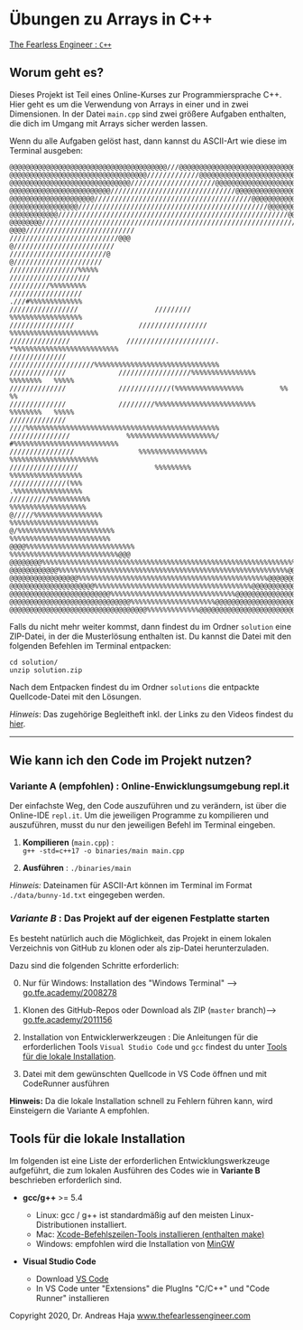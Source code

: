 # Übungen zu Arrays in C++

[The Fearless Engineer : `C++`](https://www.thefearlessengineer.com/cpp-kurs)

##
## Worum geht es?

Dieses Projekt ist Teil eines Online-Kurses zur Programmiersprache C++. Hier geht es um die Verwendung von Arrays in einer und in zwei Dimensionen. In der Datei `main.cpp` sind zwei größere Aufgaben enthalten, die dich im Umgang mit Arrays sicher werden lassen.

Wenn du alle Aufgaben gelöst hast, dann kannst du ASCII-Art wie diese im Terminal ausgeben:

```text
@@@@@@@@@@@@@@@@@@@@@@@@@@@@@@@@@@@@@@@///@@@@@@@@@@@@@@@@@@@@@@@@@@@@@@@@@@@@@@
@@@@@@@@@@@@@@@@@@@@@@@@@@@@@@@@@@/////////////@@@@@@@@@@@@@@@@@@@@@@@@@@@@@@@@@
@@@@@@@@@@@@@@@@@@@@@@@@@@@@@@/////////////////////@@@@@@@@@@@@@@@@@@@@@@@@@@@@@
@@@@@@@@@@@@@@@@@@@@@@@@@///////////////////////////////@@@@@@@@@@@@@@@@@@@@@@@@
@@@@@@@@@@@@@@@@@@@@@///////////////////////////////////////@@@@@@@@@@@@@@@@@@@@
@@@@@@@@@@@@@@@@@///////////////////////////////////////////////@@@@@@@@@@@@@@@@
@@@@@@@@@@@@/////////////////////////////////////////////////////////@@@@@@@@@@@
@@@@@@@@/////////////////////////////////////////////////////////////////@@@@@@@
@@@@///////////////////////////                   ///////////////////////////@@@
@/////////////////////////                             ////////////////////////@
@//////////////////////                                   /////////////////%%%%%
////////////////////                                         //////////%%%%%%%%%
//////////////////                                            .///#%%%%%%%%%%%%%
/////////////////                   /////////                 %%%%%%%%%%%%%%%%%%
////////////////                /////////////////         %%%%%%%%%%%%%%%%%%%%%%
///////////////              //////////////////////. *%%%%%%%%%%%%%%%%%%%%%%%%%%
//////////////              /////////////////////%%%%%%%%%%%%%%%%%%%%%%%%%%%%%%%
//////////////             //////////////////%%%%%%%%%%%%%%%%   %%%%%%%%   %%%%%
//////////////             /////////////(%%%%%%%%%%%%%%%%%         %%         %%
//////////////             /////////%%%%%%%%%%%%%%%%%%%%%%%%%   %%%%%%%%   %%%%%
//////////////              ////%%%%%%%%%%%%%%%%%%%%%%%%%%%%%%%%%%%%%%%%%%%%%%%%
///////////////              %%%%%%%%%%%%%%%%%%%%%%/ #%%%%%%%%%%%%%%%%%%%%%%%%%%
////////////////                %%%%%%%%%%%%%%%%%         %%%%%%%%%%%%%%%%%%%%%%
/////////////////                   %%%%%%%%%                 %%%%%%%%%%%%%%%%%%
//////////////(%%%                                            .%%%%%%%%%%%%%%%%%
//////////%%%%%%%%%%                                         %%%%%%%%%%%%%%%%%%%
@/////%%%%%%%%%%%%%%%%%                                   %%%%%%%%%%%%%%%%%%%%%%
@/%%%%%%%%%%%%%%%%%%%%%%%%                             %%%%%%%%%%%%%%%%%%%%%%%%%
@@@@%%%%%%%%%%%%%%%%%%%%%%%%%%%                   %%%%%%%%%%%%%%%%%%%%%%%%%%%@@@
@@@@@@@@%%%%%%%%%%%%%%%%%%%%%%%%%%%%%%%%%%%%%%%%%%%%%%%%%%%%%%%%%%%%%%%%%@@@@@@@
@@@@@@@@@@@@%%%%%%%%%%%%%%%%%%%%%%%%%%%%%%%%%%%%%%%%%%%%%%%%%%%%%%%%%@@@@@@@@@@@
@@@@@@@@@@@@@@@@@%%%%%%%%%%%%%%%%%%%%%%%%%%%%%%%%%%%%%%%%%%%%%%%@@@@@@@@@@@@@@@@
@@@@@@@@@@@@@@@@@@@@@%%%%%%%%%%%%%%%%%%%%%%%%%%%%%%%%%%%%%%%@@@@@@@@@@@@@@@@@@@@
@@@@@@@@@@@@@@@@@@@@@@@@@%%%%%%%%%%%%%%%%%%%%%%%%%%%%%%%@@@@@@@@@@@@@@@@@@@@@@@@
@@@@@@@@@@@@@@@@@@@@@@@@@@@@@@%%%%%%%%%%%%%%%%%%%%%@@@@@@@@@@@@@@@@@@@@@@@@@@@@@
@@@@@@@@@@@@@@@@@@@@@@@@@@@@@@@@@@%%%%%%%%%%%%%@@@@@@@@@@@@@@@@@@@@@@@@@@@@@@@@@
```

Falls du nicht mehr weiter kommst, dann findest du im Ordner `solution` eine ZIP-Datei, in der die Musterlösung enthalten ist. Du kannst die Datei mit den folgenden Befehlen im Terminal entpacken:

```text
cd solution/
unzip solution.zip 
```

Nach dem Entpacken findest du im Ordner `solutions` die entpackte Quellcode-Datei mit den Lösungen.

*Hinweis*: Das zugehörige Begleitheft inkl. der Links zu den Videos findest du [hier](https://go.tfe.academy/2012181).

---

## Wie kann ich den Code im Projekt nutzen?

### **Variante A (empfohlen)** : Online-Enwicklungsumgebung repl.it

Der einfachste Weg, den Code auszuführen und zu verändern, ist über die Online-IDE `repl.it`. Um die jeweiligen Programme zu kompilieren und auszuführen, musst du nur den jeweiligen Befehl im Terminal eingeben.

1. **Kompilieren** (`main.cpp`) :  
`g++ -std=c++17 -o binaries/main main.cpp`

2. **Ausführen** :
`./binaries/main`

*Hinweis:* Dateinamen für ASCII-Art können im Terminal im Format `./data/bunny-1d.txt` eingegeben werden.

### *Variante B* : Das Projekt auf der eigenen Festplatte starten

Es besteht natürlich auch die Möglichkeit, das Projekt in einem lokalen Verzeichnis von GitHub zu klonen oder als zip-Datei herunterzuladen.

Dazu sind die folgenden Schritte erforderlich:

0. Nur für Windows: Installation des "Windows Terminal" --> [go.tfe.academy/2008278](https://go.tfe.academy/2008278)

1. Klonen des GitHub-Repos oder Download als ZIP (`master` branch)--> [go.tfe.academy/2011156](https://go.tfe.academy/2011156)

2. Installation von Entwicklerwerkzeugen : Die Anleitungen für die erforderlichen Tools `Visual Studio Code` und `gcc` findest du unter [Tools für die lokale Installation](#Tools-für-die-lokale-Installation).

3. Datei mit dem gewünschten Quellcode in VS Code öffnen und mit CodeRunner ausführen

**Hinweis:** Da die lokale Installation schnell zu Fehlern führen kann, wird Einsteigern die Variante A empfohlen.

## Tools für die lokale Installation

Im folgenden ist eine Liste der erforderlichen Entwicklungswerkzeuge aufgeführt, die zum lokalen Ausführen des Codes wie in **Variante B** beschrieben erforderlich sind.

* **gcc/g++** >= 5.4 
	* Linux: gcc / g++ ist standardmäßig auf den meisten Linux-Distributionen installiert. 
	* Mac: [Xcode-Befehlszeilen-Tools installieren (enthalten make)](https://developer.apple.com/xcode/features/) 
	* Windows: empfohlen wird die Installation von [MinGW](http://www.mingw.org/) 

* **Visual Studio Code**
	* Download [VS Code](https://code.visualstudio.com/download)
	* In VS Code unter "Extensions" die PlugIns "C/C++" und "Code Runner" installieren


Copyright 2020, Dr. Andreas Haja
www.thefearlessengineer.com
